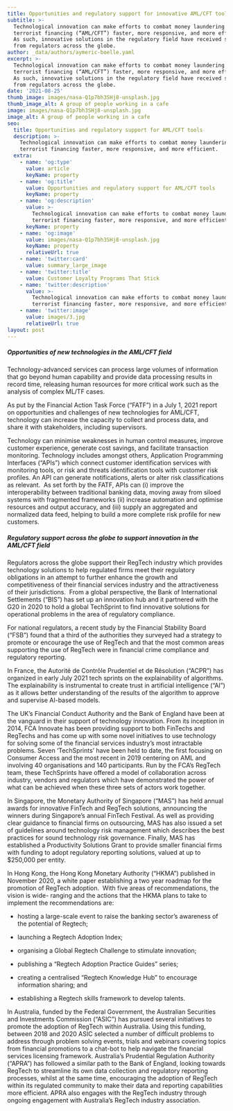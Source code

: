 ```yaml
---
title: Opportunities and regulatory support for innovative AML/CFT tools
subtitle: >-
  Technological innovation can make efforts to combat money laundering and
  terrorist financing (“AML/CFT”) faster, more responsive, and more efficient.
  As such, innovative solutions in the regulatory field have received support
  from regulators across the globe.
author: _data/authors/aymeric-boelle.yaml
excerpt: >-
  Technological innovation can make efforts to combat money laundering and
  terrorist financing (“AML/CFT”) faster, more responsive, and more efficient.
  As such, innovative solutions in the regulatory field have received support
  from regulators across the globe.
date: '2021-08-25'
thumb_image: images/nasa-Q1p7bh3SHj8-unsplash.jpg
thumb_image_alt: A group of people working in a cafe
image: images/nasa-Q1p7bh3SHj8-unsplash.jpg
image_alt: A group of people working in a cafe
seo:
  title: Opportunities and regulatory support for AML/CFT tools
  description: >-
    Technological innovation can make efforts to combat money laundering and
    terrorist financing faster, more responsive, and more efficient.
  extra:
    - name: 'og:type'
      value: article
      keyName: property
    - name: 'og:title'
      value: Opportunities and regulatory support for AML/CFT tools
      keyName: property
    - name: 'og:description'
      value: >-
        Technological innovation can make efforts to combat money laundering and
        terrorist financing faster, more responsive, and more efficient.
      keyName: property
    - name: 'og:image'
      value: images/nasa-Q1p7bh3SHj8-unsplash.jpg
      keyName: property
      relativeUrl: true
    - name: 'twitter:card'
      value: summary_large_image
    - name: 'twitter:title'
      value: Customer Loyalty Programs That Stick
    - name: 'twitter:description'
      value: >-
        Technological innovation can make efforts to combat money laundering and
        terrorist financing faster, more responsive, and more efficient.
    - name: 'twitter:image'
      value: images/3.jpg
      relativeUrl: true
layout: post
---
```

##### Opportunities of new technologies in the AML/CFT field

Technology-advanced services can process large volumes of information that go beyond human capability and provide data processing results in record time, releasing human resources for more critical work such as the analysis of complex ML/TF cases. 

As put by the Financial Action Task Force (“FATF”) in a July 1, 2021 report on opportunities and challenges of new technologies for AML/CFT, technology can increase the capacity to collect and process data, and share it with stakeholders, including supervisors.

Technology can minimise weaknesses in human control measures, improve customer experience, generate cost savings, and facilitate transaction monitoring. Technology includes amongst others, Application Programming Interfaces (“APIs”) which connect customer identification services with monitoring tools, or risk and threats identification tools with customer risk profiles. An API can generate notifications, alerts or alter risk classifications as relevant.  As set forth by the FATF, APIs can (i) improve the interoperability between traditional banking data, moving away from siloed systems with fragmented frameworks (ii) increase automation and optimise resources and output accuracy, and (iii) supply an aggregated and normalized data feed, helping to build a more complete risk profile for new customers. 

##### Regulatory support across the globe to support innovation in the AML/CFT field

Regulators across the globe support their RegTech industry which provides technology solutions to help regulated firms meet their regulatory obligations in an attempt to further enhance the growth and competitiveness of their financial services industry and the attractiveness of their jurisdictions.  From a global perspective, the Bank of International Settlements (“BIS”) has set up an innovation hub and it partnered with the G20 in 2020 to hold a global TechSprint to find innovative solutions for operational problems in the area of regulatory compliance.

For national regulators, a recent study by the Financial Stability Board (“FSB”) found that a third of the authorities they surveyed had a strategy to promote or encourage the use of RegTech and that the most common areas supporting the use of RegTech were in financial crime compliance and regulatory reporting. 

In France, the Autorité de Contrôle Prudentiel et de Résolution (“ACPR”) has organized in early July 2021 tech sprints on the explainability of algorithms.  The explainability is instrumental to create trust in artificial intelligence (“AI”) as it allows better understanding of the results of the algorithm to approve and supervise AI-based models.

The UK’s Financial Conduct Authority and the Bank of England have been at the vanguard in their support of technology innovation. From its inception in 2014, FCA Innovate has been providing support to both FinTechs and RegTechs and has come up with some novel initiatives to use technology for solving some of the financial services industry’s most intractable problems. Seven ‘TechSprints’ have been held to date, the first focusing on Consumer Access and the most recent in 2019 centering on AML and involving 40 organisations and 140 participants. Run by the FCA’s RegTech team, these TechSprints have offered a model of collaboration across industry, vendors and regulators which have demonstrated the power of what can be achieved when these three sets of actors work together. 

In Singapore, the Monetary Authority of Singapore (“MAS”) has held annual awards for innovative FinTech and RegTech solutions, announcing the winners during Singapore’s annual FinTech Festival. As well as providing clear guidance to financial firms on outsourcing, MAS has also issued a set of guidelines around technology risk management which describes the best practices for sound technology risk governance. Finally, MAS has established a Productivity Solutions Grant to provide smaller financial firms with funding to adopt regulatory reporting solutions, valued at up to $250,000 per entity.

In Hong Kong, the Hong Kong Monetary Authority (“HKMA”) published in November 2020, a white paper establishing a two year roadmap for the promotion of RegTech adoption.  With five areas of recommendations, the vision is wide- ranging and the actions that the HKMA plans to take to implement the recommendations are:

*   hosting a large-scale event to raise the banking sector’s awareness of the potential of Regtech;

*   launching a Regtech Adoption Index;

*   organising a Global Regtech Challenge to stimulate innovation;

*   publishing a “Regtech Adoption Practice Guides” series;

*   creating a centralised “Regtech Knowledge Hub” to encourage information sharing; and

*   establishing a Regtech skills framework to develop talents.

In Australia, funded by the Federal Government, the Australian Securities and Investments Commission (“ASIC”) has pursued several initiatives to promote the adoption of RegTech within Australia. Using this funding, between 2018 and 2020 ASIC selected a number of difficult problems to address through problem solving events, trials and webinars covering topics from financial promotions to a chat-bot to help navigate the financial services licensing framework. Australia’s Prudential Regulation Authority (“APRA”) has followed a similar path to the Bank of England, looking towards RegTech to streamline its own data collection and regulatory reporting processes, whilst at the same time, encouraging the adoption of RegTech within its regulated community to make their data and reporting capabilities more efficient. APRA also engages with the RegTech industry through ongoing engagement with Australia’s RegTech industry association.
